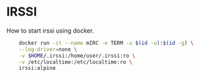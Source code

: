 # IRSSI

How to start irssi using docker.

```bash
    docker run -it --name mIRC -e TERM -u $(id -u):$(id -g) \
    --log-driver=none \
    -v $HOME/.irssi:/home/user/.irssi:ro \
    -v /etc/localtime:/etc/localtime:ro \
    irssi:alpine
```

